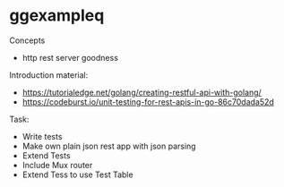 # ggexampleq

Concepts

- http rest server goodness

Introduction material:
- https://tutorialedge.net/golang/creating-restful-api-with-golang/
- https://codeburst.io/unit-testing-for-rest-apis-in-go-86c70dada52d


Task:
- Write tests
- Make own plain json rest app with json parsing
- Extend Tests
- Include Mux router
- Extend Tess to use Test Table
